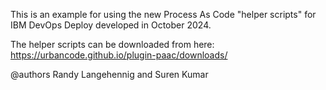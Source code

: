 This is an example for using the new Process As Code "helper scripts" for IBM DevOps Deploy
developed in October 2024.

The helper scripts can be downloaded from here:  https://urbancode.github.io/plugin-paac/downloads/

@authors Randy Langehennig and Suren Kumar
